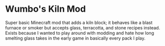 # Wumbo's Kiln Mod
Super basic Minecraft mod that adds a kiln block; it behaves like a blast furnace or smoker but accepts glass, terracotta, and stone recipes instead. Exists because I wanted to play around with modding and hate how long smelting glass takes in the early game in basically every pack I play.
